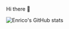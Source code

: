 Hi there 👋

![Enrico's GitHub stats](https://github-readme-stats.vercel.app/api?username=EnricoPrearo_icons=true&theme=tokyonigth)


